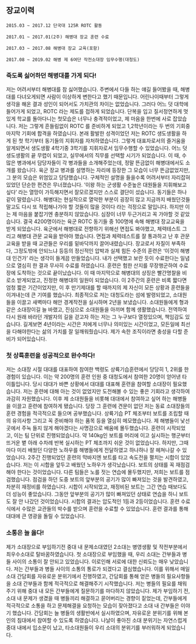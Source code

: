 ## 장교이력

```
2015.03 ~ 2017.12 단국대 125R ROTC 활동
			
2017.01 ~ 2017.01(2주) 해병대 장교 훈련 수료

2017.03 ~ 2017.08 해병대 장교 교육(포항)

2017.08 ~ 2019.02 해병 제 6여단 작전소대장 임무수행(대청도)
```

### 죽도록 싫어하던 해병대를 가게 되다!

저는 어려서부터 해병대를 참 싫어했습니다. 주변에서 다들 하는 얘길 들어봤을 때, 해병대를 다녀오게되면 사람이 이상하게 변한다고 했기 때문입니다. 어린나이때부터 그렇게 생각을 해온 결과 성인이 되어서도 가치관의 차이는 없었습니다. 그러다 어느 덧 대학에 들어가게 되었고, ROTC 라는 제도를 접하게 되었습니다. 단복을 입고 질서정연하게 멋있게 학교를 돌아다니는 첫모습은 너무나 충격적이었고, 제 마음을 한번에 사로 잡았습니다. 저는 그렇게 흔들림없이 ROTC 를 준비하게 되었고 1,2학년이라는 두 번의 기회중 마지막 기회에 합격을 하였습니다. 본래 활발한 성격이었던 저는 ROTC 생도생활을 하게 된 첫 학기부터 동기들의 지휘자를 자처하였습니다. 그렇게 대표자로서의 즐거움을 알게되면서 생도생활 4학기중 3학기를 지휘자로서 임무수행할 수 있었습니다. 어느 덧 생도생활의 끝 무렵이 되었고, 실무에서의 직무를 선택할 시기가 되었습니다. 이 때, 수많은 병과에서 담당자들이 각 병과들을 소개해주었는데, 정말 뜬금없이 해병대에서도 소개를 왔습니다. 육군 장교 병과를 설명하는 자리에 등장한 그 모습이 너무 뜬금없었지만, 그 분의 모습은 위엄있고 당당했습니다. 구체적인 설명을 들을수록 어려서부터 자리잡혀 있었던 단순한 편견은 무너졌습니다. ’이왕 하는 군생활 수준높은 대원들을 지휘해보고 싶다’ 라는 열망이 가득해지면서 잘모르겠지만 스스로 결단이 섰습니다. 동기들은 하나 같이 말렸습니다. 해병대는 현실적으로 열악한 부분이 굉장히 많고 지금까지 배웠던것들 말고도 다시 또 적립해나가야 할 것들이 많을 것이다 라는 걱정으로 말입니다. 하지만 이는 제 마음을 붙잡기엔 충분하지 않았습니다. 심장이 너무 두근거리고 꼭 가야할 것 같았습니다. 결국 4200명이라는 육군 ROTC 동기들 중 100명에 속해 해병대 장교교육을 받게 되었습니다. 육군에서 해병대로 전향하기 위해선 면접도 봐야했고, 체력테스트 그리고 해병대 관문 교육을 받아야 했습니다. 면접과 체력테스트를 잘 통과하고 난 후 관문교육을 받을 때 교관들은 우리를 밑바닥까지 끌어내렸습니다. 장교로서 자질이 부족하다, 그정도밖에 안되느냐 등등의 정신적인 압박과 실제 힘든 수준의 훈련은 ‘이것이 해병대 인건가’ 라는 생각이 들게끔 만들었습니다. 내가 선택했고 보란 듯이 수료한다는 일념으로 열심히 한 결과 무사히 수료를 하였습니다. 훈련은 험한 산지를 무장행군하여 수료장에 도착하는 것으로 끝이났습니다. 이 때 마지막으로 해병대의 상징은 빨간명찰을 비로소 받게되었고, 진정한 해병대의 일원이 되었습니다. 이 2주간의 훈련은 비록 짧다면 엄청 짧은 기간이었지만, 이 후 만기제대를 할 때까지의 제 자신이 모든 상황과 훈련들을 이겨내는데 큰 기여를 했습니다. 최종적으로 저는 대청도라는 섬에 발령되었고, 소대원들을 이끌고 새벽마다 해안 경계작전을 실시하며 2년을 보냈습니다. 소대원들에게 형과 같은 소대장이길 늘 바랬고, 진심으로 소대원들을 아끼며 함께 생활했습니다. 전역하여 다시 원래 바라던 개발자의 길을 걷고자 하는 저는 그 누구보다 열정있으며, 책임감도 있습니다. 길게보면 4년이라는 시간은 저에게 너무나 의미있는 시간이었고, 모든일에 최선을 다해야한다는 삶의 가치를 잘 일깨워줬습니다. 제가 속한 조직이라면 충성을 다할 준비가 되어있습니다.

### 첫 상륙훈련을 성공적으로 완수하다!

저는 소대장 시절 대대를 대표하여 참여한 백령도 상륙기습훈련에서 당당히 1, 2위를 한 경험이 있습니다. 이는 약 200명의 훈련 인원 중 대청도에서 참여한 20명이 얻어낸 타이틀입니다. 당시 대대가 바쁜 상황에서 대대를 대표해 훈련을 참여할 소대장이 필요했습니다. 저는 훈련에 대해 아는 것이 없었지만 도전해볼 수 있는 좋은 기회라고 생각하여 과감히 자원했습니다. 이후 제 소대원들을 비롯해 대대에서 참여하고 싶어 하는 해병들을 이끌고 훈련에 참여하게 됐습니다. 당장 그 훈련에 견문이 없던 저는 동료 소대장들의 훈련 경험을 적극적으로 들으며 공부했습니다. 상륙기습 PT 체조부터 보트를 조립할 때의 유의사항 그리고 꼭 준비해야 하는 품목 등을 열심히 메모했습니다. 제 해병들이 낯선 곳에서 주눅 들지 않게 해야겠다는 사명감으로 배움에 몰두했습니다. 훈련이 시작되었고, 이는 팀 단위로 진행되었습니다. 약 140kg인 보트를 머리에 이고 실시하는 행군부터 뜨거운 볕 아래 수차례 반복 실시하는 PT 체조까지 쉬운 것이 없었습니다. 하지만, 그때마다 미리 배웠던 다양한 노하우를 해병들에게 전달하였고 하나하나 잘 헤쳐나갈 수 있었습니다. 2주간 진행되었던 훈련의 막바지엔 보트를 타고 속도전을 펼치는 시합이 있었습니다. 저는 이 시합을 앞두고 배웠던 노하우가 생각났습니다. 보트의 상태를 꼭 재점검해야 한다는 것이었습니다. 다른 팀들은 노를 젓는 연습에 몰두했지만, 저희는 보트를 점검했습니다. 점검을 하던 도중 보트의 앞부분의 공기가 많이 빠져있는 것을 발견하였고, 차분히 재정비를 하였습니다. 시합이 시작되었고, 재정비된 보트는 그간 연습 때보다도 더 성능이 좋았습니다. 그동안 앞부분의 공기가 많이 빠져있던 상태로 연습을 하니 보트도 잘 안 나갔던 것이었습니다. 시합의 결과는 압도적인 1등과 2등이었습니다. 훈련 수료식에서 수많은 교관들의 박수를 받으며 훈련을 수료할 수 있었습니다. 훈련 결과를 통해 대대에 큰 영광을 돌릴 수 있었습니다.

### 소통은 늘 옳다!

제가 소대장으로 부임하기전 중대 내 문제소대였던 2소대는 병영생활 및 작전부분에서 최우수소대로 탈바꿈하였습니다. 첫 소대장으로 부임했을 때, 우리 소대는 간부들과 병들 사이의 소통이 잘 안되고 있었습니다. 이로인해 서로에 대한 신뢰도는 매우 낮았습니다. 저는 간부들과 병들 사이의 소통의 통로가 되겠다고 결심했습니다. 이를 위해서 매일 소대 간담회를 자유로운 분위기에서 진행하였고, 간담회를 통해 얻은 병들의 필요사항들을 소대 간부들과 함께 적극적으로 해결해주기 시작했습니다. 저는 병들의 필요를 채워주기 위해 중대 내 모든 간부들에게 질문하기를 마다하지 않았습니다. 제가 부임하기 전, 소대 내 문제가 생겼을 때 병들끼리 해결하고 묻어버리는 경향이 짙었는데, 간부들에게 적극적으로 소통을 하고 문제해결을 요청하는 모습이 잦아졌다고 소대 내 간부들은 이야기 했습니다. 간담회는 늘 병들의 생활반에서 실시하였으며, 자유로운 분위기를 위해 본인의 침대에서 참여할 수 있도록 하였습니다. 나날이 좋아진 소대 분위기는 자연스럽게 중대 내에서 입소문이 났고, 타소대원들이 우리 소대의 분위기를 부러워하게 되었습니다.